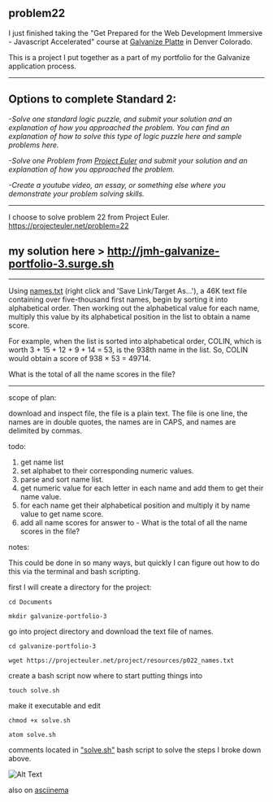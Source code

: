 ## problem22

I just finished taking the "Get Prepared for the Web Development Immersive - Javascript Accelerated" course at [Galvanize Platte](https://www.galvanize.com/denver-platte/campus "Galvanize Platte 1644 Platte St. Denver, Co. 80202") in Denver Colorado.

This is a project I put together as a part of my portfolio for the Galvanize application process.


---

## Options to complete Standard 2:

*-Solve one standard logic puzzle, and submit your solution and an explanation of how you approached the problem. You can find an*  *explanation of how to solve this type of logic puzzle here and sample problems here.*

*-Solve one Problem from [Project Euler](https://projecteuler.net) and submit your solution and an explanation of how you approached the problem.*

*-Create a youtube video, an essay, or something else where you demonstrate your problem solving skills.*

---

I choose to solve problem 22 from Project Euler.
https://projecteuler.net/problem=22

## my solution here > http://jmh-galvanize-portfolio-3.surge.sh

---

Using [names.txt](https://projecteuler.net/project/resources/p022_names.txt) (right click and 'Save Link/Target As...'), a 46K text file containing over five-thousand first names, begin by sorting it into alphabetical order. Then working out the alphabetical value for each name, multiply this value by its alphabetical position in the list to obtain a name score.

For example, when the list is sorted into alphabetical order, COLIN, which is worth 3 + 15 + 12 + 9 + 14 = 53, is the 938th name in the list. So, COLIN would obtain a score of 938 × 53 = 49714.

What is the total of all the name scores in the file?

---

scope of plan:

download and inspect file, the file is a plain text. The file is one line, the names are in double quotes, the names are in CAPS, and names are delimited by commas.

todo:

1. get name list
2. set alphabet to their corresponding numeric values.
3. parse and sort name list.
4. get numeric value for each letter in each name and add them to get their name value.
5. for each name get their alphabetical position and multiply it by name value to get name score.
6. add all name scores for answer to - What is the total of all the name scores in the file?

notes:

This could be done in so many ways, but quickly I can figure out how to do this via the terminal and bash scripting.

first I will create a directory for the project:

    cd Documents

    mkdir galvanize-portfolio-3

go into project directory and download the text file of names.

    cd galvanize-portfolio-3

    wget https://projecteuler.net/project/resources/p022_names.txt

create a bash script now where to start putting things into

    touch solve.sh

make it executable and edit

    chmod +x solve.sh

    atom solve.sh

comments located in ["solve.sh"](https://github.com/jasmichael/problem22/blob/master/solve.sh) bash script to solve the steps I broke down above.

![Alt Text](https://raw.githubusercontent.com/jasmichael/problem22/master/solve-sh.gif)

 also on [asciinema](https://asciinema.org/a/7UjEzQQgrE4bZROrXjv7Hd9vg)
